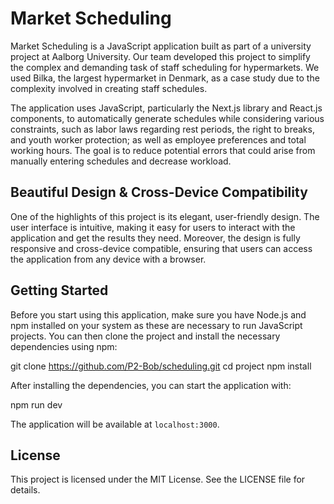 # Market Scheduling

Market Scheduling is a JavaScript application built as part of a university project at Aalborg University. Our team developed this project to simplify the complex and demanding task of staff scheduling for hypermarkets. We used Bilka, the largest hypermarket in Denmark, as a case study due to the complexity involved in creating staff schedules.

The application uses JavaScript, particularly the Next.js library and React.js components, to automatically generate schedules while considering various constraints, such as labor laws regarding rest periods, the right to breaks, and youth worker protection; as well as employee preferences and total working hours. The goal is to reduce potential errors that could arise from manually entering schedules and decrease workload.

## Beautiful Design & Cross-Device Compatibility

One of the highlights of this project is its elegant, user-friendly design. The user interface is intuitive, making it easy for users to interact with the application and get the results they need. Moreover, the design is fully responsive and cross-device compatible, ensuring that users can access the application from any device with a browser.

## Getting Started

Before you start using this application, make sure you have Node.js and npm installed on your system as these are necessary to run JavaScript projects. You can then clone the project and install the necessary dependencies using npm:

git clone https://github.com/P2-Bob/scheduling.git
cd project
npm install

After installing the dependencies, you can start the application with:

npm run dev

The application will be available at `localhost:3000`.

## License

This project is licensed under the MIT License. See the LICENSE file for details.

